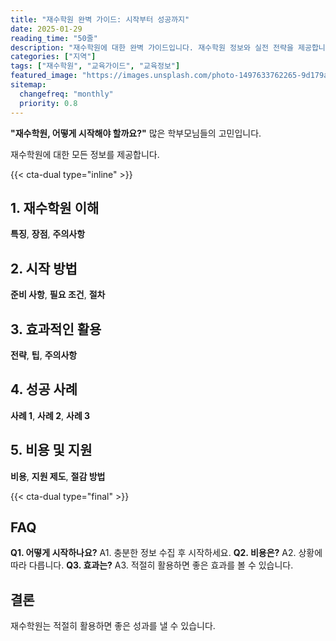```yaml
---
title: "재수학원 완벽 가이드: 시작부터 성공까지"
date: 2025-01-29
reading_time: "50줄"
description: "재수학원에 대한 완벽 가이드입니다. 재수학원 정보와 실전 전략을 제공합니다."
categories: ["지역"]
tags: ["재수학원", "교육가이드", "교육정보"]
featured_image: "https://images.unsplash.com/photo-1497633762265-9d179a990aa6?auto=format&fit=crop&q=80"
sitemap:
  changefreq: "monthly"
  priority: 0.8
---
```


**"재수학원, 어떻게 시작해야 할까요?"** 많은 학부모님들의 고민입니다.

재수학원에 대한 모든 정보를 제공합니다.

{{< cta-dual type="inline" >}}

## 1. 재수학원 이해

**특징**, **장점**, **주의사항**

## 2. 시작 방법

**준비 사항**, **필요 조건**, **절차**

## 3. 효과적인 활용

**전략**, **팁**, **주의사항**

## 4. 성공 사례

**사례 1**, **사례 2**, **사례 3**

## 5. 비용 및 지원

**비용**, **지원 제도**, **절감 방법**

{{< cta-dual type="final" >}}

## FAQ

**Q1. 어떻게 시작하나요?** A1. 충분한 정보 수집 후 시작하세요.
**Q2. 비용은?** A2. 상황에 따라 다릅니다.
**Q3. 효과는?** A3. 적절히 활용하면 좋은 효과를 볼 수 있습니다.

## 결론

재수학원는 적절히 활용하면 좋은 성과를 낼 수 있습니다.
